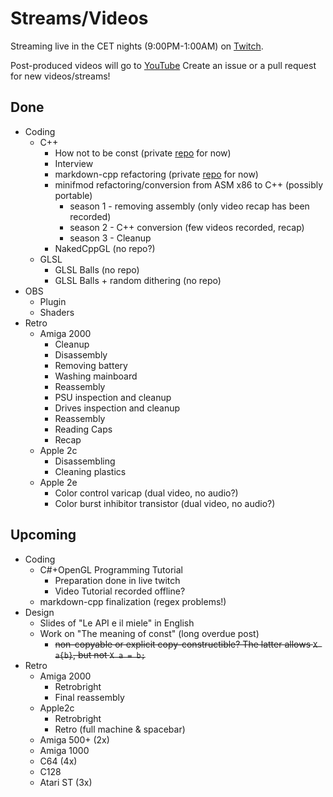 # Streams/Videos

Streaming live in the CET nights (9:00PM-1:00AM) on [Twitch](https://twitch.tv/panspinningkids).

Post-produced videos will go to [YouTube](https://youtube.com/panspinningkids)
Create an issue or a pull request for new videos/streams!

## Done

- Coding
    - C++
        - How not to be const (private [repo](https://github.com/pansk/Containers2) for now)
        - Interview
        - markdown-cpp refactoring (private [repo](https://github.com/pansk/cpp-markdown) for now)
        - minifmod refactoring/conversion from ASM x86 to C++ (possibly portable)
            - season 1 - removing assembly (only video recap has been recorded)
            - season 2 - C++ conversion (few videos recorded, recap)
            - season 3 - Cleanup
        - NakedCppGL (no repo?)
    - GLSL
        - GLSL Balls (no repo)
        - GLSL Balls + random dithering (no repo)
- OBS
    - Plugin
    - Shaders
- Retro
    - Amiga 2000
        - Cleanup
        - Disassembly
        - Removing battery
        - Washing mainboard
        - Reassembly
        - PSU inspection and cleanup
        - Drives inspection and cleanup
        - Reassembly
        - Reading Caps
        - Recap
    - Apple 2c
        - Disassembling
        - Cleaning plastics
    - Apple 2e
        - Color control varicap (dual video, no audio?)
        - Color burst inhibitor transistor (dual video, no audio?)

## Upcoming

- Coding
    - C#+OpenGL Programming Tutorial
        - Preparation done in live twitch
        - Video Tutorial recorded offline?
    - markdown-cpp finalization (regex problems!)
- Design
	- Slides of "Le API e il miele" in English
	- Work on "The meaning of const" (long overdue post)
		- ~~non-copyable or explicit copy-constructible? The latter allows `X a{b}`, but not `X a = b;`~~
- Retro
    - Amiga 2000
        - Retrobright
        - Final reassembly
    - Apple2c
        - Retrobright
        - Retro (full machine & spacebar)
    - Amiga 500+ (2x)
    - Amiga 1000
    - C64 (4x)
    - C128
    - Atari ST (3x)
